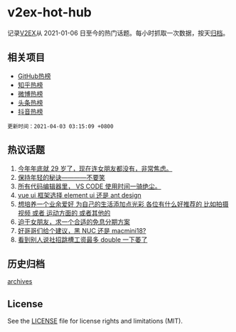 # v2ex-hot-hub

 记录[V2EX](https://www.v2ex.com/)从 2021-01-06 日至今的热门话题。每小时抓取一次数据，按天[归档](archives)。
 
 ## 相关项目

- [GitHub热榜](https://github.com/snaildev/github-hot-hub)
- [知乎热榜](https://github.com/snaildev/zhihu-hot-hub)
- [微博热榜](https://github.com/snaildev/weibo-hot-hub)
- [头条热榜](https://github.com/snaildev/toutiao-hot-hub)
- [抖音热榜](https://github.com/snaildev/douyin-hot-hub)


 `更新时间：2021-04-03 03:15:09 +0800`

## 热议话题

1. [今年年底就 29 岁了，现在连女朋友都没有，非常焦虑。](https://www.v2ex.com/t/767401)
1. [保持年轻的秘诀————不要笑](https://www.v2ex.com/t/767416)
1. [所有代码编辑器里， VS CODE 使用时间一骑绝尘。](https://www.v2ex.com/t/767573)
1. [vue ui 框架选择 element ui 还是 ant design](https://www.v2ex.com/t/767468)
1. [想培养一个业余爱好 为自己的生活添加点光彩 各位有什么好推荐的 比如拍摄视频 或者 运动方面的 或者其他的](https://www.v2ex.com/t/767427)
1. [迫于女朋友，求一个合适的免息分期方案](https://www.v2ex.com/t/767538)
1. [好哥哥们给个建议，黑 NUC 还是 macmini18?](https://www.v2ex.com/t/767532)
1. [看到别人说社招跳槽工资最多 double 一下萎了](https://www.v2ex.com/t/767408)

## 历史归档

[archives](archives)

## License

See the [LICENSE](LICENSE) file for license rights and limitations (MIT).
